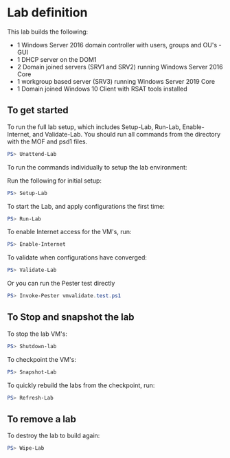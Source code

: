 # Lab definition

This lab builds the following:

* 1 Windows Server 2016 domain controller with users, groups and OU's - GUI
* 1 DHCP server on the DOM1
* 2 Domain joined servers (SRV1 and SRV2) running Windows Server 2016 Core
* 1 workgroup based server (SRV3) running Windows Server 2019 Core
* 1 Domain joined Windows 10 Client with RSAT tools installed

## To get started

To run the full lab setup, which includes Setup-Lab, Run-Lab, Enable-Internet, and Validate-Lab. You should run all commands from the directory with the MOF and psd1 files.

```powershell
PS> Unattend-Lab
```

To run the commands individually to setup the lab environment:

Run the following for initial setup:

```powershell
PS> Setup-Lab 
```

To start the Lab, and apply configurations the first time:

```powershell
PS> Run-Lab
```

To enable Internet access for the VM's, run:

```powershell
PS> Enable-Internet
```

To validate when configurations have converged:

```powershell
PS> Validate-Lab
```

Or you can run the Pester test directly

```powershell
PS> Invoke-Pester vmvalidate.test.ps1
```

## To Stop and snapshot the lab

To stop the lab VM's:

```powershell
PS> Shutdown-lab
```

To checkpoint the VM's:

```powershell
PS> Snapshot-Lab
```

To quickly rebuild the labs from the checkpoint, run:

```powershell
PS> Refresh-Lab
```

## To remove a lab

To destroy the lab to build again:

```powershell
PS> Wipe-Lab
```
